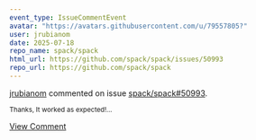 ```yaml
---
event_type: IssueCommentEvent
avatar: "https://avatars.githubusercontent.com/u/79557805?"
user: jrubianom
date: 2025-07-18
repo_name: spack/spack
html_url: https://github.com/spack/spack/issues/50993
repo_url: https://github.com/spack/spack
---
```


<a href='https://github.com/jrubianom' target='_blank'>jrubianom</a> commented on issue <a href='https://github.com/spack/spack/issues/50993' target='_blank'>spack/spack#50993</a>.

<small>Thanks, It worked as expected!...</small>

<a href='https://github.com/spack/spack/issues/50993' target='_blank'>View Comment</a>